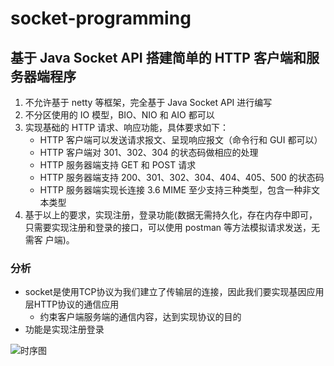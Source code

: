 # socket-programming

## 基于 Java Socket API 搭建简单的 HTTP 客户端和服务器端程序

1. 不允许基于 netty 等框架，完全基于 Java Socket API 进行编写 
2. 不分区使用的 IO 模型，BIO、NIO 和 AIO 都可以 
3. 实现基础的 HTTP 请求、响应功能，具体要求如下：
   - HTTP 客户端可以发送请求报文、呈现响应报文（命令行和 GUI 都可以） 
   - HTTP 客户端对 301、302、304 的状态码做相应的处理 
   - HTTP 服务器端支持 GET 和 POST 请求 
   - HTTP 服务器端支持 200、301、302、304、404、405、500 的状态码 
   - HTTP 服务器端实现长连接 3.6 MIME 至少支持三种类型，包含一种非文本类型 
4. 基于以上的要求，实现注册，登录功能(数据无需持久化，存在内存中即可， 只需要实现注册和登录的接口，可以使用 postman 等方法模拟请求发送，无需客 户端)。

### 分析

- socket是使用TCP协议为我们建立了传输层的连接，因此我们要实现基因应用层HTTP协议的通信应用
  - 约束客户端服务端的通信内容，达到实现协议的目的
- 功能是实现注册登录

![时序图](C:\Users\86134\Desktop\socket-programming\img\时序图.png)

